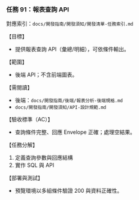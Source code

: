 ### 任務 91：報表查詢 API

對應索引：`docs/開發指南/開發須知/開發清單-任務索引.md`

【目標】
- 提供報表查詢 API（彙總/明細），可依條件輸出。

【範圍】
- 後端 API；不含前端圖表。

【需閱讀】
- 後端：`docs/開發指南/後端/報表分析-後端規格.md`
- `docs/開發指南/開發須知/API-設計規範.md`

【驗收標準（AC）】
- 查詢條件完整、回應 Envelope 正確；處理空結果。

【任務分解】
1) 定義查詢參數與回應結構
2) 實作 SQL 與 API

【部署與測試】
- 預覽環境以多組條件驗證 200 與資料正確性。


